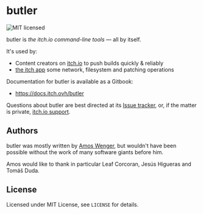 # butler

![MIT licensed](https://img.shields.io/badge/license-MIT-blue.svg)

butler is *the itch.io command-line tools* — all by itself.

It's used by:

  * Content creators on [itch.io](https://itch.io) to push builds quickly & reliably
  * [the itch app](https://github.com/itchio/itch) some network, filesystem and patching operations

Documentation for butler is available as a Gitbook:

  * <https://docs.itch.ovh/butler>

Questions about butler are best directed at its [Issue tracker](https://github.com/itchio/butler/issues),
or, if the matter is private, [itch.io support](https://itch.io/support).

## Authors

butler was mostly written by [Amos Wenger](https://github.com/faster), but wouldn't have
been possible without the work of many software giants before him.

Amos would like to thank in particular Leaf Corcoran, Jesús Higueras and Tomáš Duda.

## License

Licensed under MIT License, see `LICENSE` for details.
